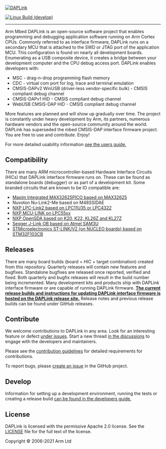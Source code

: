 
[![DAPLink](/docs/images/daplink-website-logo-link.png)](https://daplink.io/)

[![Linux Build (develop)](https://github.com/ARMmbed/DAPLink/actions/workflows/linux.yml/badge.svg?branch=develop)](https://github.com/ARMmbed/DAPLink/actions/workflows/linux.yml)

----

Arm Mbed DAPLink is an open-source software project that enables programming and debugging application software running on Arm Cortex CPUs. Commonly referred to as interface firmware, DAPLink runs on a secondary MCU that is attached to the SWD or JTAG port of the application MCU. This configuration is found on nearly all development boards. Enumerating as a USB composite device, it creates a bridge between your development computer and the CPU debug access port. DAPLink enables developers with:

* MSC - drag-n-drop programming flash memory
* CDC - virtual com port for log, trace and terminal emulation
* CMSIS-DAPv2 WinUSB (driver-less vendor-specific bulk) - CMSIS compliant debug channel
* CMSIS-DAPv1 HID - CMSIS compliant debug channel
* WebUSB CMSIS-DAP HID - CMSIS compliant debug channel

More features are planned and will show up gradually over time. The project is constantly under heavy development by Arm, its partners, numerous hardware vendors and the open-source community around the world. DAPLink has superseded the mbed CMSIS-DAP interface firmware project. You are free to use and contribute. Enjoy!

For more detailed usability information [see the users guide.](docs/USERS-GUIDE.md)

## Compatibility
There are many ARM microcontroller-based Hardware Interface Circuits (HICs) that DAPLink interface firmware runs on. These can be found as standalone boards (debugger) or as part of a development kit. Some branded circuits that are known to be IO compatible are:

* [Maxim Integrated MAX32625PICO based on MAX32625](https://www.maximintegrated.com/en/products/microcontrollers/MAX32625PICO.html)
* Nuvoton Nu-Link2-Me based on M48SSIDAE
* [NXP LPC-Link2 based on LPC11U35 or LPC4322](https://www.nxp.com/support/developer-resources/hardware-development-tools/lpcxpresso-boards:LPCXPRESSO-BOARDS)
* [NXP MCU-LINK on LPC55xx](https://www.nxp.com/design/microcontrollers-developer-resources/mcu-link-debug-probe:MCU-LINK)
* [NXP OpenSDA based on K20, K22, KL26Z and KL27Z](http://www.nxp.com/products/software-and-tools/run-time-software/kinetis-software-and-tools/ides-for-kinetis-mcus/opensda-serial-and-debug-adapter:OPENSDA)
* [Segger J-Link OB based on Atmel SAM3U](https://www.segger.com/products/debug-probes/j-link/models/j-link-ob/)
* [STMicroelectronics ST-LINK/V2 (on NUCLEO boards) based on STM32F103CB](https://www.st.com/en/evaluation-tools/stm32-nucleo-boards.html)


## Releases
There are many board builds (board = HIC + target combination) created from this repository. Quarterly releases will contain new features and bugfixes. Standalone bugfixes are released once reported, verified and fixed. Both quarterly and bugfix releases will result in the build number being incremented. Many development kits and products ship with DAPLink interface firmware or are capable of running DAPLink firmware. **[The current release builds and instructions for updating DAPLink interface firmware is hosted on the DAPLink release site.](https://daplink.io/)** Release notes and previous release builds can be found under GitHub releases.

## Contribute

We welcome contributions to DAPLink in any area. Look for an interesting feature or defect
[under issues](https://github.com/ARMmbed/DAPLink/issues). Start a new thread [in the
discussions](https://github.com/ARMmbed/DAPLink/discussions) to engage with the developers
and maintainers.

Please see the [contribution guidelines](CONTRIBUTING.md) for detailed requirements for
contributions.

To report bugs, please [create an issue](https://github.com/ARMmbed/DAPLink/issues/new) in the
GitHub project.

## Develop
Information for setting up a development environment, running the tests or creating a release build [can be found in the developers guide.](docs/DEVELOPERS-GUIDE.md)

## License
DAPLink is licensed with the permissive Apache 2.0 license. See the [LICENSE](LICENSE) file for the
full text of the license.

Copyright © 2006-2021 Arm Ltd

